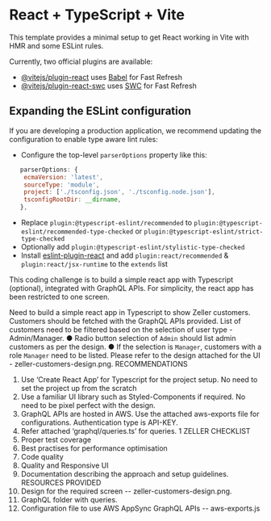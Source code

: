 # React + TypeScript + Vite

This template provides a minimal setup to get React working in Vite with HMR and some ESLint rules.

Currently, two official plugins are available:

- [@vitejs/plugin-react](https://github.com/vitejs/vite-plugin-react/blob/main/packages/plugin-react/README.md) uses [Babel](https://babeljs.io/) for Fast Refresh
- [@vitejs/plugin-react-swc](https://github.com/vitejs/vite-plugin-react-swc) uses [SWC](https://swc.rs/) for Fast Refresh

## Expanding the ESLint configuration

If you are developing a production application, we recommend updating the configuration to enable type aware lint rules:

- Configure the top-level `parserOptions` property like this:

```js
   parserOptions: {
    ecmaVersion: 'latest',
    sourceType: 'module',
    project: ['./tsconfig.json', './tsconfig.node.json'],
    tsconfigRootDir: __dirname,
   },
```

- Replace `plugin:@typescript-eslint/recommended` to `plugin:@typescript-eslint/recommended-type-checked` or `plugin:@typescript-eslint/strict-type-checked`
- Optionally add `plugin:@typescript-eslint/stylistic-type-checked`
- Install [eslint-plugin-react](https://github.com/jsx-eslint/eslint-plugin-react) and add `plugin:react/recommended` & `plugin:react/jsx-runtime` to the `extends` list


This coding challenge is to build a simple react app with Typescript (optional), integrated
with GraphQL APIs. For simplicity, the react app has been restricted to one screen.

Need to build a simple react app in Typescript to show Zeller customers. Customers
should be fetched with the GraphQL APIs provided.
List of customers need to be filtered based on the selection of user type -
Admin/Manager.
● Radio button selection of `Admin` should list admin customers as per the design.
● If the selection is `Manager`, customers with a role `Manager` need to be listed.
Please refer to the design attached for the UI - zeller-customers-design.png.
RECOMMENDATIONS
1. Use ‘Create React App’ for Typescript for the project setup. No need to set the
project up from the scratch
2. Use a familiar UI library such as Styled-Components if required. No need to be
pixel perfect with the design.
3. GraphQL APIs are hosted in AWS. Use the attached aws-exports file for
configurations. Authentication type is API-KEY.
4. Refer attached ‘graphql/queries.ts’ for queries.
1
ZELLER CHECKLIST
1. Proper test coverage
2. Best practises for performance optimisation
3. Code quality
4. Quality and Responsive UI
5. Documentation describing the approach and setup guidelines.
RESOURCES PROVIDED
1. Design for the required screen -- zeller-customers-design.png.
2. GraphQL folder with queries.
3. Configuration file to use AWS AppSync GraphQL APIs -- aws-exports.js